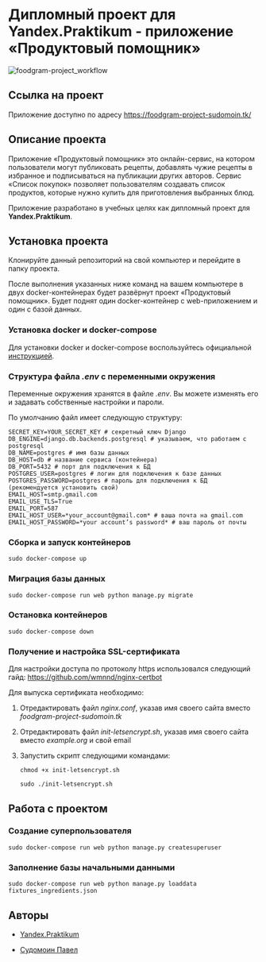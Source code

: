 # Дипломный проект для Yandex.Praktikum - приложение «Продуктовый помощник»

![foodgram-project_workflow](https://github.com/pavel-sudomoin/foodgram-project/workflows/foodgram-project_workflow/badge.svg)

## Ссылка на проект

Приложение доступно по адресу https://foodgram-project-sudomoin.tk/

## Описание проекта

Приложение «Продуктовый помощник» это онлайн-сервис, на котором пользователи могут публиковать рецепты, добавлять чужие рецепты в избранное и подписываться на публикации других авторов. Сервис «Список покупок» позволяет пользователям создавать список продуктов, которые нужно купить для приготовления выбранных блюд.

Приложение разработано в учебных целях как дипломный проект для **Yandex.Praktikum**.

## Установка проекта

Клонируйте данный репозиторий на свой компьютер и перейдите в папку проекта.

После выполнения указанных ниже команд на вашем компьютере в двух docker-контейнерах будет развёрнут проект «Продуктовый помощник». Будет поднят один docker-контейнер с web-приложением и один с базой данных.

### Установка docker и docker-compose

Для установки docker и docker-compose воспользуйтесь официальной [инструкцией](https://docs.docker.com/get-docker/).

### Структура файла *.env* с переменными окружения

Переменные окружения хранятся в файле *.env*. Вы можете изменять его и задавать собственные настройки и пароли.

По умолчанию файл имеет следующую структуру:

```
SECRET_KEY=YOUR_SECRET_KEY # секретный ключ Django
DB_ENGINE=django.db.backends.postgresql # указываем, что работаем с postgresql
DB_NAME=postgres # имя базы данных
DB_HOST=db # название сервиса (контейнера)
DB_PORT=5432 # порт для подключения к БД
POSTGRES_USER=postgres # логин для подключения к базе данных
POSTGRES_PASSWORD=postgres # пароль для подключения к БД (рекомендуется установить свой)
EMAIL_HOST=smtp.gmail.com
EMAIL_USE_TLS=True
EMAIL_PORT=587
EMAIL_HOST_USER=*your_account@gmail.com* # ваша почта на gmail.com
EMAIL_HOST_PASSWORD=*your account’s password* # ваш пароль от почты
```

### Сборка и запуск контейнеров

<pre><code>sudo docker-compose up</code></pre>

### Миграция базы данных

<pre><code>sudo docker-compose run web python manage.py migrate</code></pre>

### Остановка контейнеров

<pre><code>sudo docker-compose down</code></pre>

### Получение и настройка SSL-сертификата

Для настройки доступа по протоколу https использовался следующий гайд: https://github.com/wmnnd/nginx-certbot

Для выпуска сертификата необходимо:

1. Отредактировать файл *nginx.conf*, указав имя своего сайта вместо *foodgram-project-sudomoin.tk*

2. Отредактировать файл *init-letsencrypt.sh*, указав имя своего сайта вместо *example.org* и свой email

3. Запустить скрипт следующими командами:
   <pre><code>chmod +x init-letsencrypt.sh</code></pre>
   <pre><code>sudo ./init-letsencrypt.sh</code></pre>

## Работа с проектом

### Создание суперпользователя

<pre><code>sudo docker-compose run web python manage.py createsuperuser</code></pre>

### Заполнение базы начальными данными

<pre><code>sudo docker-compose run web python manage.py loaddata fixtures_ingredients.json</code></pre>

## Авторы

* [Yandex.Praktikum](https://praktikum.yandex.ru/)

* [Судомоин Павел](https://github.com/pavel-sudomoin/)
